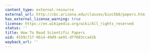 ```yaml
---
content_type: external-resource
external_url: http://cbc.arizona.edu/classes/bioc568/papers.htm
has_external_license_warning: true
license: https://en.wikipedia.org/wiki/All_rights_reserved
status: ''
title: How To Read Scientific Papers
uid: 4559c71f-9b14-49d9-ae91-dff083cca42b
wayback_url: ''
---
```

